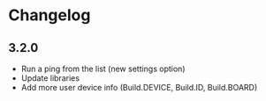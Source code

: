 # Changelog

## 3.2.0
- Run a ping from the list (new settings option)
- Update libraries
- Add more user device info (Build.DEVICE, Build.ID, Build.BOARD)